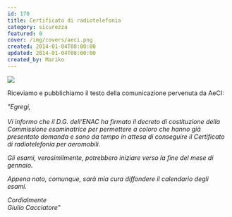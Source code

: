 ```yaml
---
id: 170
title: Certificato di radiotelefonia
category: sicurezza
featured: 0
cover: /img/covers/aeci.png
created: 2014-01-04T08:00:00
updated: 2014-01-04T08:00:00
created_by: Mariko
---
```


 <img class="float-start mr-3 h-[400px]" src="/img/stories/headphone.png"/>

Riceviamo e pubblichiamo il testo della comunicazione pervenuta da AeCI:

<em>"Egregi,<br/>
<br/>
Vi informo che il D.G. dell'ENAC ha firmato il decreto di costituzione della Commissione esaminatrice per permettere a coloro che hanno già presentato domanda e sono da tempo in attesa di conseguire il Certificato di radiotelefonia per aeromobili.

Gli esami, verosimilmente, potrebbero iniziare verso la fine del mese di gennaio.

Appena noto, comunque, sarà mia cura diffondere il calendario degli esami.

Cordialmente<br/>
Giulio Cacciatore"
</em>
